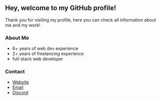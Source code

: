## Hey, welcome to my GitHub profile!
Thank you for visiting my profile, here you can check all information about me and my work!

### About Me
 - 6+ years of web dev experience
 - 2+ years of freelancing experience
 - full-stack web developer

### Contact
- [Website](https://bakirg.com)
- [Email](mailto:bakirgdev@gmail.com)
- [Discord](https://discordapp.com/users/616736736277430448/)
